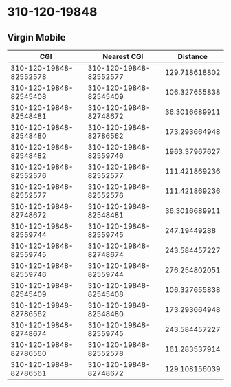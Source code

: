 # 310-120-19848
## Virgin Mobile


| CGI | Nearest CGI | Distance |
|-----|-------------|----------|
| 310-120-19848-82552578 | 310-120-19848-82552577 | 129.718618802 |
| 310-120-19848-82545408 | 310-120-19848-82545409 | 106.327655838 |
| 310-120-19848-82548481 | 310-120-19848-82748672 | 36.3016689911 |
| 310-120-19848-82548480 | 310-120-19848-82786562 | 173.293664948 |
| 310-120-19848-82548482 | 310-120-19848-82559746 | 1963.37967627 |
| 310-120-19848-82552576 | 310-120-19848-82552577 | 111.421869236 |
| 310-120-19848-82552577 | 310-120-19848-82552576 | 111.421869236 |
| 310-120-19848-82748672 | 310-120-19848-82548481 | 36.3016689911 |
| 310-120-19848-82559744 | 310-120-19848-82559745 | 247.19449288 |
| 310-120-19848-82559745 | 310-120-19848-82748674 | 243.584457227 |
| 310-120-19848-82559746 | 310-120-19848-82559744 | 276.254802051 |
| 310-120-19848-82545409 | 310-120-19848-82545408 | 106.327655838 |
| 310-120-19848-82786562 | 310-120-19848-82548480 | 173.293664948 |
| 310-120-19848-82748674 | 310-120-19848-82559745 | 243.584457227 |
| 310-120-19848-82786560 | 310-120-19848-82552578 | 161.283537914 |
| 310-120-19848-82786561 | 310-120-19848-82748672 | 129.108156039 |
